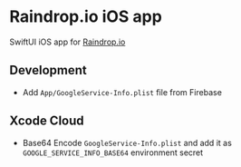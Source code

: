 # Raindrop.io iOS app
SwiftUI iOS app for [Raindrop.io](https://raindrop.io)

## Development
- Add `App/GoogleService-Info.plist` file from Firebase

## Xcode Cloud
- Base64 Encode `GoogleService-Info.plist` and add it as `GOOGLE_SERVICE_INFO_BASE64` environment secret
